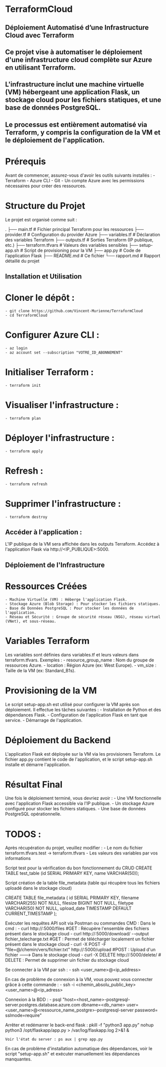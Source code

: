# TerraformCloud

## Déploiement Automatisé d’une Infrastructure Cloud avec Terraform
## Ce projet vise à automatiser le déploiement d'une infrastructure cloud complète sur Azure en utilisant Terraform. 
## L'infrastructure inclut une machine virtuelle (VM) hébergeant une application Flask, un stockage cloud pour les fichiers statiques, et une base de données PostgreSQL. 
## Le processus est entièrement automatisé via Terraform, y compris la configuration de la VM et le déploiement de l'application.


# Prérequis
Avant de commencer, assurez-vous d'avoir les outils suivants installés :
    - Terraform
    - Azure CLI 
    - Git 
    - Un compte Azure avec les permissions nécessaires pour créer des ressources.

# Structure du Projet
Le projet est organisé comme suit :

.
├── main.tf                  # Fichier principal Terraform pour les ressources
├── provider.tf              # Configuration du provider Azure
├── variables.tf             # Déclaration des variables Terraform
├── outputs.tf               # Sorties Terraform (IP publique, etc.)
├── terraform.tfvars         # Valeurs des variables sensibles
├── setup-app.sh             # Script de provisioning pour la VM
├── app.py                   # Code de l'application Flask
├── README.md                # Ce fichier
└── rapport.md               # Rapport détaillé du projet

## Installation et Utilisation

# Cloner le dépôt :
    - git clone https://github.com/Vincent-Murienne/TerraformCloud
    - cd TerraformCloud

# Configurer Azure CLI :
    - az login
    - az account set --subscription "VOTRE_ID_ABONNEMENT"

# Initialiser Terraform :
    - terraform init

# Visualiser l'infrastructure :
    - terraform plan

# Déployer l'infrastructure :
    - terraform apply

# Refresh :
    - terraform refresh

# Supprimer l'infrastructure :
    - terraform destroy


## Accéder à l'application :
L'IP publique de la VM sera affichée dans les outputs Terraform.
Accédez à l'application Flask via http://<IP_PUBLIQUE>:5000.

## Déploiement de l'Infrastructure

# Ressources Créées
    - Machine Virtuelle (VM) : Héberge l'application Flask.
    - Stockage Azure (Blob Storage) : Pour stocker les fichiers statiques.
    - Base de Données PostgreSQL : Pour stocker les données de l'application.
    - Réseau et Sécurité : Groupe de sécurité réseau (NSG), réseau virtuel (VNet), et sous-réseau.

# Variables Terraform
Les variables sont définies dans variables.tf et leurs valeurs dans terraform.tfvars. Exemples :
    - resource_group_name : Nom du groupe de ressources Azure.
    - location : Région Azure (ex: West Europe).
    - vm_size : Taille de la VM (ex: Standard_B1s).

# Provisioning de la VM
Le script setup-app.sh est utilisé pour configurer la VM après son déploiement. Il effectue les tâches suivantes :
    - Installation de Python et des dépendances Flask.
    - Configuration de l'application Flask en tant que service.
    - Démarrage de l'application.


# Déploiement du Backend
L'application Flask est déployée sur la VM via les provisioners Terraform. 
Le fichier app.py contient le code de l'application, et le script setup-app.sh installe et démarre l'application.

# Résultat Final
Une fois le déploiement terminé, vous devriez avoir :
    - Une VM fonctionnelle avec l'application Flask accessible via l'IP publique.
    - Un stockage Azure configuré pour stocker les fichiers statiques.
    - Une base de données PostgreSQL opérationnelle.


# TODOS :
Après récupération du projet, veuillez modifier :
    - Le nom du fichier terraform.tfvars.test -> terraform.tfvars 
    - Les valeurs des variables par vos informations

Script test pour la vérification du bon fonctionnement du CRUD
CREATE TABLE test_table (id SERIAL PRIMARY KEY, name VARCHAR(50));

Script création de la table file_metadata (table qui récupère tous les fichiers uploadé dans le stockage cloud)

CREATE TABLE file_metadata (
    id SERIAL PRIMARY KEY,
    filename VARCHAR(255) NOT NULL,
    filesize BIGINT NOT NULL,
    filetype VARCHAR(50) NOT NULL,
    upload_date TIMESTAMP DEFAULT CURRENT_TIMESTAMP
);

Exécuter les requêtes API soit via Postman ou commandes CMD :
Dans le cmd :
    - curl http://<votre-ip-publique>:5000/files #GET : Récupère l'ensemble des fichiers présent dans le stockage cloud
    - curl http://<votre-ip-publique>:5000/download/<filename> --output fichier_telecharge.txt  #GET : Permet de télécharger localement un fichier présent dans le stockage cloud
    - curl -X POST -F "file=@/chemin/vers/fichier.txt" http://<votre-ip-publique>:5000/upload  #POST : Upload d'un fichier ---> Dans le stockage cloud
    - curl -X DELETE http://<votre-ip-publique>:5000/delete/<filename> # DELETE : Permet de supprimer uin fichier du stockage cloud

Se connecter à la VM par ssh :
    - ssh <user_name>@<ip_address>
    
En cas de problème de connexion à la VM, vous pouvez vous connecter grâce à cette commande :
    - ssh -i <chemin_absolu_public_key> <user_name>@<ip_adress>

Connexion à la BDD :
    - psql "host=<host_name>-postgresql-server.postgres.database.azure.com dbname=<db_name> user=<user_name>@<ressource_name_postgre>-postgresql-server password=<password> sslmode=require"

Arrêter et redémarrer le back-end flask :
	pkill -f "python3 app.py"
	nohup python3 /opt/flaskapp/app.py > /var/log/flaskapp.log 2>&1 &

	Voir l'état du server : ps aux | grep app.py

En cas de problème d'installation automatique des dépendances, voir le script "setup-app.sh" et exécuter manuellement les dépendances manquantes.